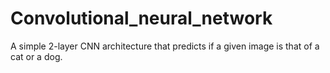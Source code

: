 # Convolutional_neural_network
A simple 2-layer CNN architecture that predicts if a given image is that of a cat or a dog.
